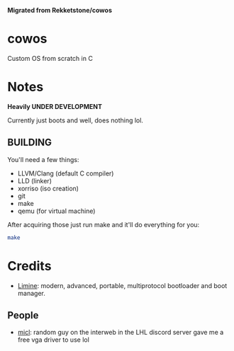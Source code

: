 **Migrated from Rekketstone/cowos**

# cowos
Custom OS from scratch in C

# Notes
**Heavily UNDER DEVELOPMENT**

Currently just boots and well, does nothing lol.

## BUILDING
You'll need a few things:
- LLVM/Clang (default C compiler)
- LLD (linker)
- xorriso (iso creation)
- git
- make
- qemu (for virtual machine)

After acquiring those just run make and it'll do everything for you:
```bash
make
```

# Credits
- [Limine](https://github.com/limine-bootloader/limine): modern, advanced, portable, multiprotocol bootloader and boot manager. 

## People
- [micl](https://micl.dev): random guy on the interweb in the LHL discord server gave me a free vga driver to use lol
